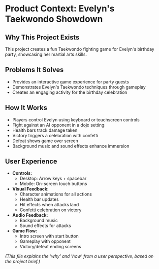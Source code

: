 # Product Context: Evelyn's Taekwondo Showdown

## Why This Project Exists

This project creates a fun Taekwondo fighting game for Evelyn's birthday party, showcasing her martial arts skills.

## Problems It Solves

* Provides an interactive game experience for party guests
* Demonstrates Evelyn's Taekwondo techniques through gameplay
* Creates an engaging activity for the birthday celebration

## How It Works

* Players control Evelyn using keyboard or touchscreen controls
* Fight against an AI opponent in a dojo setting
* Health bars track damage taken
* Victory triggers a celebration with confetti
* Defeat shows game over screen
* Background music and sound effects enhance immersion

## User Experience

* **Controls:**
  - Desktop: Arrow keys + spacebar
  - Mobile: On-screen touch buttons
* **Visual Feedback:**
  - Character animations for all actions
  - Health bar updates
  - Hit effects when attacks land
  - Confetti celebration on victory
* **Audio Feedback:**
  - Background music
  - Sound effects for attacks
* **Game Flow:**
  - Intro screen with start button
  - Gameplay with opponent
  - Victory/defeat ending screens

*(This file explains the 'why' and 'how' from a user perspective, based on the project brief.)*

